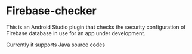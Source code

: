 
# Firebase-checker

This is an Android Studio plugin that checks the security configuration of Firebase database in use for an app under development.

Currently it supports Java source codes